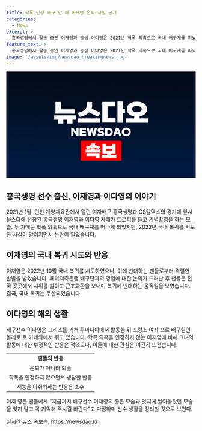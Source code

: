 ```yaml
---
title: 학폭 인정 배구 안 해 이재영 은퇴 사실 공개
categories:
  - News
excerpt: >
  흥국생명에서 활동 중인 이재영과 동생 이다영은 2021년 학폭 의혹으로 국내 배구계를 떠났다. 이재영은 팬들로부터 제2의 인생을 응원받고 싶어 한다며 국내 복귀를 시도했지만, 학폭 논란에 대한 반대 여론으로 인해 무산됐다. 이에 대해 팬들의 분노와 냉담한 반응이 이어지는 가운데, 동생 이다영은 해외에서 활동 중이다. 이재영은 학폭 의혹에 대해 아직까지 인정하지 않고 있지만, 팬들은 그의 재능을 아쉬워하면서도 대체로 냉담한 반응을 보이고 있다.
feature_text: >
  흥국생명에서 활동 중인 이재영과 동생 이다영은 2021년 학폭 의혹으로 국내 배구계를 떠났다. 이재영은 팬들로부터 제2의 인생을 응원받고 싶어 한다며 국내 복귀를 시도했지만, 학폭 논란에 대한 반대 여론으로 인해 무산됐다. 이에 대해 팬들의 분노와 냉담한 반응이 이어지는 가운데, 동생 이다영은 해외에서 활동 중이다. 이재영은 학폭 의혹에 대해 아직까지 인정하지 않고 있지만, 팬들은 그의 재능을 아쉬워하면서도 대체로 냉담한 반응을 보이고 있다.
image: '/assets/img/newsdao_breakingnews.jpg'
---
```


<p><img src="/assets/img/newsdao_breakingnews.jpg" alt="pcversion 속보" /></p>

<h2 data-ke-size="size26">흥국생명 선수 출신, 이재영과 이다영의 이야기</h2>

<p data-ke-size="size16">2021년 1월, 인천 계양체육관에서 열린 여자배구 흥국생명과 GS칼텍스의 경기에 앞서 올스타에 선정된 흥국생명 이재영과 이다영 자매가 트로피를 들고 기념촬영을 하는 모습. 두 자매는 학폭 의혹으로 국내 배구계를 떠나게 되었지만, 2022년 국내 복귀를 시도한 사실이 알려지면서 논란이 일었습니다.</p>

<h2 data-ke-size="size26">이재영의 국내 복귀 시도와 반응</h2>

<p data-ke-size="size16">이재영은 2022년 10월 국내 복귀를 시도하였으나, 이에 반대하는 팬들로부터 격렬한 반발을 받았습니다. 페퍼저축은행 배구단과의 영입에 대한 논의가 드러난 후 팬들은 전국 곳곳에서 시위를 벌이고 근조화환을 보내며 복귀에 반대하는 움직임을 보였습니다. 결국, 국내 복귀는 무산되었습니다.</p>

<h2 data-ke-size="size26">이다영의 해외 생활</h2>

<p data-ke-size="size16">배구선수 이다영은 그리스를 거쳐 루마니아에서 활동한 뒤 프랑스 여자 프로 배구팀인 볼레로 르 카네와에서 뛰고 있습니다. 학폭 의혹을 인정하지 않는 이재영에 비해 그녀의 활동에 대한 부정적인 반응은 적었으나, 이들에 대한 관심은 여전히 뜨겁습니다.</p>

<table>
    <tr>
        <td style="text-align: center; height: 17px;"><b>팬들의 반응</b></td>
    </tr>
    <tr>
        <td style="text-align: center; height: 17px;">은퇴가 아니라 퇴출</td>
    </tr>
    <tr>
        <td style="text-align: center; height: 17px;">학폭을 인정하지 않으면서 냉담한 반응</td>
    </tr>
    <tr>
        <td style="text-align: center; height: 17px;">재능을 아쉬워하는 반응은 소수</td>
    </tr>
</table>

<p data-ke-size="size16">이제 영은 팬들에게 "지금까지 배구선수 이재영의 좋은 모습과 멋지게 날아올랐던 모습을 잊지 말고 꼭 기억해 주시길 바란다"고 다짐하며 선수 생활을 정리할 것으로 보인다.</p>
실시간 뉴스 속보는, <a href="https://newsdao.kr" rel="dofollow">https://newsdao.kr</a>


